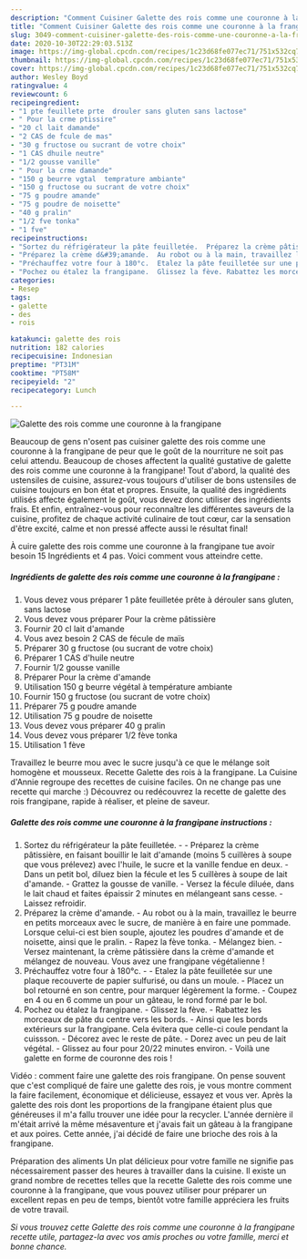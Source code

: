 ```yaml
---
description: "Comment Cuisiner Galette des rois comme une couronne à la frangipane"
title: "Comment Cuisiner Galette des rois comme une couronne à la frangipane"
slug: 3049-comment-cuisiner-galette-des-rois-comme-une-couronne-a-la-frangipane
date: 2020-10-30T22:29:03.513Z
image: https://img-global.cpcdn.com/recipes/1c23d68fe077ec71/751x532cq70/galette-des-rois-comme-une-couronne-a-la-frangipane-photo-principale-de-la-recette.jpg
thumbnail: https://img-global.cpcdn.com/recipes/1c23d68fe077ec71/751x532cq70/galette-des-rois-comme-une-couronne-a-la-frangipane-photo-principale-de-la-recette.jpg
cover: https://img-global.cpcdn.com/recipes/1c23d68fe077ec71/751x532cq70/galette-des-rois-comme-une-couronne-a-la-frangipane-photo-principale-de-la-recette.jpg
author: Wesley Boyd
ratingvalue: 4
reviewcount: 6
recipeingredient:
- "1 pte feuillete prte  drouler sans gluten sans lactose"
- " Pour la crme ptissire"
- "20 cl lait damande"
- "2 CAS de fcule de mas"
- "30 g fructose ou sucrant de votre choix"
- "1 CAS dhuile neutre"
- "1/2 gousse vanille"
- " Pour la crme damande"
- "150 g beurre vgtal  temprature ambiante"
- "150 g fructose ou sucrant de votre choix"
- "75 g poudre amande"
- "75 g poudre de noisette"
- "40 g pralin"
- "1/2 fve tonka"
- "1 fve"
recipeinstructions:
- "Sortez du réfrigérateur la pâte feuilletée.  Préparez la crème pâtissière, en faisant bouillir le lait d&#39;amande (moins 5 cuillères à soupe que vous prélevez) avec l&#39;huile, le sucre et la vanille fendue en deux. Dans un petit bol, diluez bien la fécule et les 5 cuillères à soupe de lait d&#39;amande. Grattez la gousse de vanille. Versez la fécule diluée, dans le lait chaud et faites épaissir 2 minutes en mélangeant sans cesse. Laissez refroidir."
- "Préparez la crème d&#39;amande.  Au robot ou à la main, travaillez le beurre en petits morceaux avec le sucre, de manière à en faire une pommade. Lorsque celui-ci est bien souple, ajoutez les poudres d&#39;amande et de noisette, ainsi que le pralin. Rapez la fève tonka. Mélangez bien. Versez maintenant, la crème pâtissière dans la crème d&#39;amande et mélangez de nouveau. Vous avez une frangipane végétalienne !"
- "Préchauffez votre four à 180°c.  Etalez la pâte feuilletée sur une plaque recouverte de papier sulfurisé, ou dans un moule. Placez un bol retourné en son centre, pour marquer légèrement la forme. Coupez en 4 ou en 6 comme un pour un gâteau, le rond formé par le bol."
- "Pochez ou étalez la frangipane.  Glissez la fève. Rabattez les morceaux de pâte du centre vers les bords. Ainsi que les bords extérieurs sur la frangipane. Cela évitera que celle-ci coule pendant la cuissson. Décorez avec le reste de pâte. Dorez avec un peu de lait végétal.  Glissez au four pour 20/22 minutes environ. Voilà une galette en forme de couronne des rois !"
categories:
- Resep
tags:
- galette
- des
- rois

katakunci: galette des rois 
nutrition: 182 calories
recipecuisine: Indonesian
preptime: "PT31M"
cooktime: "PT58M"
recipeyield: "2"
recipecategory: Lunch

---
```



![Galette des rois comme une couronne à la frangipane](https://img-global.cpcdn.com/recipes/1c23d68fe077ec71/751x532cq70/galette-des-rois-comme-une-couronne-a-la-frangipane-photo-principale-de-la-recette.jpg)

Beaucoup de gens n'osent pas cuisiner galette des rois comme une couronne à la frangipane de peur que le goût de la nourriture ne soit pas celui attendu. Beaucoup de choses affectent la qualité gustative de galette des rois comme une couronne à la frangipane! Tout d'abord, la qualité des ustensiles de cuisine, assurez-vous toujours d'utiliser de bons ustensiles de cuisine toujours en bon état et propres. Ensuite, la qualité des ingrédients utilisés affecte également le goût, vous devez donc utiliser des ingrédients frais. Et enfin, entraînez-vous pour reconnaître les différentes saveurs de la cuisine, profitez de chaque activité culinaire de tout cœur, car la sensation d'être excité, calme et non pressé affecte aussi le résultat final!

<!--inarticleads1-->

À cuire galette des rois comme une couronne à la frangipane tue avoir besoin 15 Ingrédients et 4 pas. Voici comment vous atteindre cette.

##### Ingrédients de galette des rois comme une couronne à la frangipane :

1. Vous devez vous préparer 1 pâte feuilletée prête à dérouler sans gluten, sans lactose
1. Vous devez vous préparer  Pour la crème pâtissière
1. Fournir 20 cl lait d&#39;amande
1. Vous avez besoin 2 CAS de fécule de maïs
1. Préparer 30 g fructose (ou sucrant de votre choix)
1. Préparer 1 CAS d&#39;huile neutre
1. Fournir 1/2 gousse vanille
1. Préparer  Pour la crème d&#39;amande
1. Utilisation 150 g beurre végétal à température ambiante
1. Fournir 150 g fructose (ou sucrant de votre choix)
1. Préparer 75 g poudre amande
1. Utilisation 75 g poudre de noisette
1. Vous devez vous préparer 40 g pralin
1. Vous devez vous préparer 1/2 fève tonka
1. Utilisation 1 fève


Travaillez le beurre mou avec le sucre jusqu&#39;à ce que le mélange soit homogène et mousseux. Recette Galette des rois à la frangipane. La Cuisine d&#39;Annie regroupe des recettes de cuisine faciles. On ne change pas une recette qui marche :) Découvrez ou redécouvrez la recette de galette des rois frangipane, rapide à réaliser, et pleine de saveur. 

<!--inarticleads2-->

##### Galette des rois comme une couronne à la frangipane instructions :

1. Sortez du réfrigérateur la pâte feuilletée. -  - Préparez la crème pâtissière, en faisant bouillir le lait d&#39;amande (moins 5 cuillères à soupe que vous prélevez) avec l&#39;huile, le sucre et la vanille fendue en deux. - Dans un petit bol, diluez bien la fécule et les 5 cuillères à soupe de lait d&#39;amande. - Grattez la gousse de vanille. - Versez la fécule diluée, dans le lait chaud et faites épaissir 2 minutes en mélangeant sans cesse. - Laissez refroidir.
1. Préparez la crème d&#39;amande.  - Au robot ou à la main, travaillez le beurre en petits morceaux avec le sucre, de manière à en faire une pommade. Lorsque celui-ci est bien souple, ajoutez les poudres d&#39;amande et de noisette, ainsi que le pralin. - Rapez la fève tonka. - Mélangez bien. - Versez maintenant, la crème pâtissière dans la crème d&#39;amande et mélangez de nouveau. Vous avez une frangipane végétalienne !
1. Préchauffez votre four à 180°c. -  - Etalez la pâte feuilletée sur une plaque recouverte de papier sulfurisé, ou dans un moule. - Placez un bol retourné en son centre, pour marquer légèrement la forme. - Coupez en 4 ou en 6 comme un pour un gâteau, le rond formé par le bol.
1. Pochez ou étalez la frangipane.  - Glissez la fève. - Rabattez les morceaux de pâte du centre vers les bords. - Ainsi que les bords extérieurs sur la frangipane. Cela évitera que celle-ci coule pendant la cuissson. - Décorez avec le reste de pâte. - Dorez avec un peu de lait végétal.  - Glissez au four pour 20/22 minutes environ. - Voilà une galette en forme de couronne des rois !


Vidéo : comment faire une galette des rois frangipane. On pense souvent que c&#39;est compliqué de faire une galette des rois, je vous montre comment la faire facilement, économique et délicieuse, essayez et vous ver. Après la galette des rois dont les proportions de la frangipane étaient plus que généreuses il m&#39;a fallu trouver une idée pour la recycler. L&#39;année dernière il m&#39;était arrivé la même mésaventure et j&#39;avais fait un gâteau à la frangipane et aux poires. Cette année, j&#39;ai décidé de faire une brioche des rois à la frangipane. 

<!--inarticleads1-->

<p>
Préparation des aliments Un plat délicieux pour votre famille ne signifie pas nécessairement passer des heures à travailler dans la cuisine. Il existe un grand nombre de recettes telles que la recette Galette des rois comme une couronne à la frangipane, que vous pouvez utiliser pour préparer un excellent repas en peu de temps, bientôt votre famille appréciera les fruits de votre travail.
</p>

<p>
<i>Si vous trouvez cette Galette des rois comme une couronne à la frangipane recette utile, partagez-la avec vos amis proches ou votre famille, merci et bonne chance.</i>
</p>
